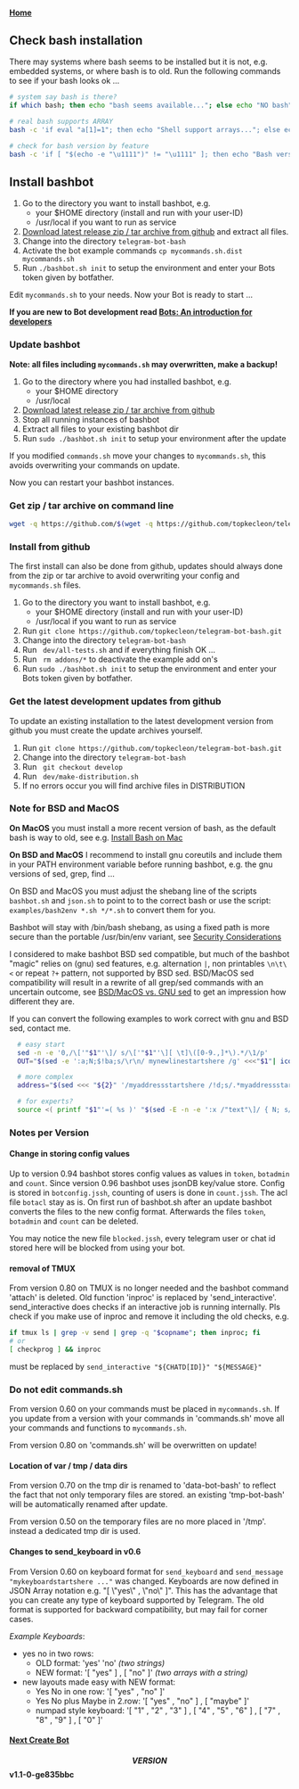 #### [Home](../README.md)

## Check bash installation

There may systems where bash seems to be installed but it is not, e.g. embedded systems, or where bash is to old.
Run the following commands to see if your bash looks ok ...

```bash
# system say bash is there?
if which bash; then echo "bash seems available..."; else echo "NO bash"; fi

# real bash supports ARRAY
bash -c 'if eval "a[1]=1"; then echo "Shell support arrays..."; else echo "Shell has NO arrays"; fi'

# check for bash version by feature
bash -c 'if [ "$(echo -e "\u1111")" != "\u1111" ]; then echo "Bash version ok ..."; else echo "LBash Version may be to old ..."; fi'
```

## Install bashbot

1. Go to the directory you want to install bashbot, e.g.
    * your $HOME directory (install and run with your user-ID)
    * /usr/local if you want to run as service
2. [Download latest release zip / tar archive from github](https://github.com/topkecleon/telegram-bot-bash/releases) and extract all files. 
3. Change into the directory ```telegram-bot-bash```
4. Activate the bot example commands  ```cp mycommands.sh.dist mycommands.sh```
5. Run ```./bashbot.sh init``` to setup the environment and enter your Bots token given by botfather.

Edit ```mycommands.sh``` to your needs.
Now your Bot is ready to start ...

**If you are new to Bot development read [Bots: An introduction for developers](https://core.telegram.org/bots)**


### Update bashbot

**Note: all files including ```mycommands.sh``` may overwritten, make a backup!**

1. Go to the directory where you had installed bashbot, e.g.
    * your $HOME directory
    * /usr/local
2. [Download latest release zip / tar archive from github](https://github.com/topkecleon/telegram-bot-bash/releases)
3. Stop all running instances of bashbot
4. Extract all files to your existing bashbot dir 
5. Run ```sudo ./bashbot.sh init``` to setup your environment after the update

If you modified ```commands.sh``` move your changes to ```mycommands.sh```, this avoids overwriting your commands on update.

Now you can restart your bashbot instances.

### Get zip / tar archive on command line

```bash
wget -q https://github.com/$(wget -q https://github.com/topkecleon/telegram-bot-bash/releases/latest -O - | egrep '/.*/.*/.*tar.gz' -o)
```


### Install from github

The first install can also be done from github, updates should always done from the zip or tar archive to avoid
overwriting your config and ```mycommands.sh``` files.

1. Go to the directory you want to install bashbot, e.g.
    * your $HOME directory (install and run with your user-ID)
    * /usr/local if you want to run as service
2. Run ```git clone https://github.com/topkecleon/telegram-bot-bash.git```
3. Change into the directory ```telegram-bot-bash```
4. Run ``` dev/all-tests.sh``` and if everything finish OK ...
5. Run ``` rm addons/*``` to deactivate the example add on's
5. Run ```sudo ./bashbot.sh init``` to setup the environment and enter your Bots token given by botfather.


### Get the latest development updates from github

To update an existing installation to the latest development version from github you must create the update archives yourself.

1. Run ```git clone https://github.com/topkecleon/telegram-bot-bash.git```
2. Change into the directory ```telegram-bot-bash```
3. Run ``` git checkout develop```
4. Run ``` dev/make-distribution.sh```
5. If no errors occur you will find archive files in DISTRIBUTION


### Note for BSD and MacOS

**On MacOS** you must install a more recent version of bash, as the default bash is way to old,
see e.g. [Install Bash on Mac](http://macappstore.org/bash/)

**On BSD and MacOS** I recommend to install gnu coreutils and include them in your PATH
environment variable before running bashbot, e.g. the gnu versions of sed, grep, find ...

On BSD and MacOS you must adjust the shebang line of the scripts ```bashbot.sh``` and ```json.sh``` to point to to the correct bash
or use the script: ```examples/bash2env *.sh */*.sh``` to convert them for you.

Bashbot will stay with /bin/bash shebang, as using a fixed path is more secure than the portable /usr/bin/env variant, see
[Security Considerations](../README.md#Security-Considerations)

I considered to make bashbot BSD sed compatible, but much of the bashbot "magic" relies on
(gnu) sed features, e.g. alternation ```|```, non printables ```\n\t\<``` or repeat ```?+``` pattern, not supported by BSD sed.
BSD/MacOS sed compatibility will result in a rewrite of all grep/sed commands with an uncertain outcome,
see [BSD/MacOS vs. GNU sed](https://riptutorial.com/sed/topic/9436/bsd-macos-sed-vs--gnu-sed-vs--the-posix-sed-specification)
to get an impression how different they are.

If you can convert the following examples to work correct with gnu and BSD sed, contact me.

```bash
  # easy start
  sed -n -e '0,/\['"$1"'\]/ s/\['"$1"'\][ \t]\([0-9.,]*\).*/\1/p'
  OUT="$(sed -e ':a;N;$!ba;s/\r\n/ mynewlinestartshere /g' <<<"$1"| iconv -f utf-8 -t utf-8 -c)"

  # more complex
  address="$(sed <<< "${2}" '/myaddressstartshere /!d;s/.*myaddressstartshere //;s/ *my[nkfltab][a-z]\{2,13\}startshere.*//;s/ *mykeyboardendshere.*//')"

  # for experts?
  source <( printf "$1"'=( %s )' "$(sed -E -n -e ':x /"text"\]/ { N; s/([^"])\n/\1\\n/g ; tx }' -e '/\["[-0-9a-zA-Z_,."]+"\]\+*\t/ s/\t/=/gp' -e 's/=(true|false)/="\1"/')" )
```

### Notes per Version

#### Change in storing config values

Up to version 0.94 bashbot stores config values as values in ```token```, ```botadmin``` and ```count```. Since version 0.96 bashbot
uses jsonDB key/value store. Config is stored in ```botconfig.jssh```, counting of users is done in ```count.jssh```.
The acl file ```botacl``` stay as is. On first run of bashbot.sh after an update bashbot converts
the files to the new config format. Afterwards the files ```token```, ```botadmin``` and ```count``` can be deleted.

You may notice the new file ```blocked.jssh```, every telegram user or chat id stored here will be blocked from 
using your bot.

#### removal of TMUX
From version 0.80 on TMUX is no longer needed and the bashbot command 'attach' is deleted. Old function 'inproc'
is replaced by 'send_interactive'. send_interactive does checks if an interactive job is running internally.
Pls check if you make use of inproc and remove it including the old checks, e.g.
```bash
if tmux ls | grep -v send | grep -q "$copname"; then inproc; fi
# or
[ checkprog ] && inproc
```
must be replaced by ```send_interactive "${CHATD[ID]}" "${MESSAGE}"```

### Do not edit commands.sh
From version 0.60 on your commands must be placed in ```mycommands.sh```. If you update from a version with your commands
in 'commands.sh' move all your commands and functions to ```mycommands.sh```.

From version 0.80 on 'commands.sh' will be overwritten on update!

#### Location of var / tmp / data dirs
From version 0.70 on the tmp dir is renamed to 'data-bot-bash' to reflect the fact that not only temporary files are stored. an existing 'tmp-bot-bash' will be automatically renamed after update.

From version 0.50 on the temporary files are no more placed in '/tmp'. instead a dedicated tmp dir is used.

#### Changes to send_keyboard in v0.6
From Version 0.60 on keyboard format for ```send_keyboard``` and ```send_message "mykeyboardstartshere ..."``` was changed.
Keyboards are now defined in JSON Array notation e.g. "[ \\"yes\\" , \\"no\\" ]".
This has the advantage that you can create any type of keyboard supported by Telegram.
The old format is supported for backward compatibility, but may fail for corner cases.

*Example Keyboards*:

- yes no in two rows:
    - OLD format: 'yes' 'no' *(two strings)*
    - NEW format: '[ "yes" ] , [ "no" ]' *(two arrays with a string)*
- new layouts made easy with NEW format:
    - Yes No in one row: '[ "yes" , "no" ]'
    - Yes No plus Maybe in 2.row: '[ "yes" , "no" ] , [ "maybe" ]' 
    - numpad style keyboard: '[ "1" , "2" , "3" ] , [ "4" , "5" , "6" ] , [ "7" , "8" , "9" ] , [ "0" ]'



#### [Next Create Bot](1_firstbot.md)

#### $$VERSION$$ v1.1-0-ge835bbc

